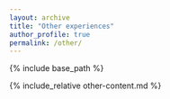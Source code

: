 ```yaml
---
layout: archive
title: "Other experiences"
author_profile: true
permalink: /other/
---
```


{% include base_path %}

{% include_relative other-content.md %}
